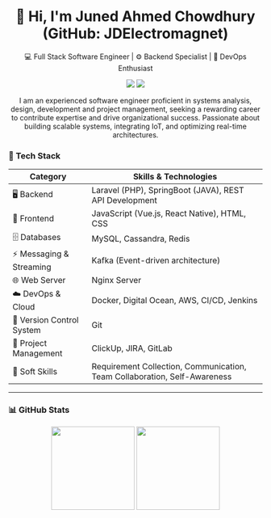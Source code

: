 <h1 align="center">👋 Hi, I'm Juned Ahmed Chowdhury (GitHub: JDElectromagnet)</h1>
<p align="center">
  💻 Full Stack Software Engineer | ⚙️ Backend Specialist | 🚀 DevOps Enthusiast  
</p>
<p align="center">
  <a href="mailto:junedahmed848@gmail.com"><img src="https://img.shields.io/badge/Email-D14836?style=flat&logo=gmail&logoColor=white"/></a>
  <a href="https://www.linkedin.com/in/junedahmedchowhdury"><img src="https://img.shields.io/badge/LinkedIn-0077B5?style=flat&logo=linkedin&logoColor=white"/></a>
<!--   <a href="https://yourcvlink.com"><img src="https://img.shields.io/badge/Resume-View-green"/></a> -->
</p>
<p align="center">
I am an experienced software engineer proficient in systems analysis, design, development and project management, seeking a rewarding career to contribute expertise and drive organizational success. Passionate about building scalable systems, integrating IoT, and optimizing real-time architectures.
</p>

### 🚀 Tech Stack

 <table class="tech-table min-w-full bg-white">
                    <thead>
                        <tr>
                            <th class="rounded-tl-xl">Category</th>
                            <th class="rounded-tr-xl">Skills & Technologies</th>
                        </tr>
                    </thead>
                    <tbody>
                        <tr>
                            <td>🖥 Backend</td>
                            <td>Laravel (PHP), SpringBoot (JAVA), REST API Development</td>
                        </tr>
                        <tr>
                            <td>🎨 Frontend</td>
                            <td>JavaScript (Vue.js, React Native), HTML, CSS</td>
                        </tr>
                        <tr>
                            <td>🗄️ Databases</td>
                            <td>MySQL, Cassandra, Redis</td>
                        </tr>
                        <tr>
                            <td>⚡ Messaging & Streaming</td>
                            <td>Kafka (Event-driven architecture)</td>
                        </tr>
                        <tr>
                            <td>🌐 Web Server</td>
                            <td>Nginx Server</td>
                        </tr>
                        <tr>
                            <td>☁️ DevOps & Cloud</td>
                            <td>Docker, Digital Ocean, AWS, CI/CD, Jenkins</td>
                        </tr>
                        <tr>
                            <td>🔄 Version Control System</td>
                            <td>Git</td>
                        </tr>
                        <tr>
                            <td>🧰 Project Management</td>
                            <td>ClickUp, JIRA, GitLab</td>
                        </tr>
                        <tr>
                            <td>🤝 Soft Skills</td>
                            <td>Requirement Collection, Communication, Team Collaboration, Self-Awareness</td>
                        </tr>
                    </tbody>
                </table>


---

### 📊 GitHub Stats

<p align="center">
  <img src="https://github-readme-stats.vercel.app/api?username=JDElectromagnet&show_icons=true&theme=radical" height="165">
  <img src="https://github-readme-stats.vercel.app/api/top-langs/?username=JDElectromagnet&layout=compact&theme=radical" height="165">
</p>
